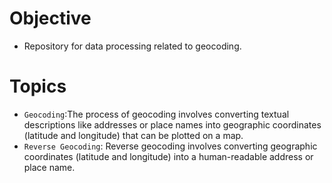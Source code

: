 # Objective
- Repository for data processing related to geocoding.

# Topics
- `Geocoding`:The process of geocoding involves converting textual descriptions like addresses or place names into geographic coordinates (latitude and longitude) that can be plotted on a map. 
- `Reverse Geocoding`: Reverse geocoding involves converting geographic coordinates (latitude and longitude) into a human-readable address or place name.
